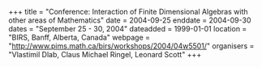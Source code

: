 +++
title = "Conference: Interaction of Finite Dimensional Algebras with other areas of Mathematics"
date = 2004-09-25
enddate = 2004-09-30
dates = "September 25 - 30, 2004"
dateadded = 1999-01-01
location = "BIRS, Banff, Alberta, Canada"
webpage = "http://www.pims.math.ca/birs/workshops/2004/04w5501/"
organisers = "Vlastimil Dlab, Claus Michael Ringel, Leonard Scott"
+++
